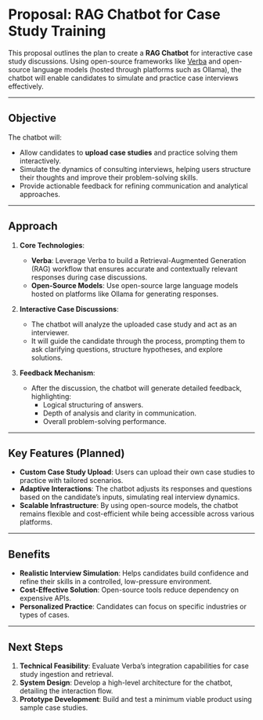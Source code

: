 # Proposal: RAG Chatbot for Case Study Training

This proposal outlines the plan to create a **RAG Chatbot** for interactive case study discussions. Using open-source frameworks like [Verba](https://github.com/weaviate/Verba) and open-source language models (hosted through platforms such as Ollama), the chatbot will enable candidates to simulate and practice case interviews effectively.

---

## Objective

The chatbot will:
- Allow candidates to **upload case studies** and practice solving them interactively.
- Simulate the dynamics of consulting interviews, helping users structure their thoughts and improve their problem-solving skills.
- Provide actionable feedback for refining communication and analytical approaches.

---

## Approach

1. **Core Technologies**:
   - **Verba**: Leverage Verba to build a Retrieval-Augmented Generation (RAG) workflow that ensures accurate and contextually relevant responses during case discussions.
   - **Open-Source Models**: Use open-source large language models hosted on platforms like Ollama for generating responses.

2. **Interactive Case Discussions**:
   - The chatbot will analyze the uploaded case study and act as an interviewer.
   - It will guide the candidate through the process, prompting them to ask clarifying questions, structure hypotheses, and explore solutions.

3. **Feedback Mechanism**:
   - After the discussion, the chatbot will generate detailed feedback, highlighting:
     - Logical structuring of answers.
     - Depth of analysis and clarity in communication.
     - Overall problem-solving performance.

---

## Key Features (Planned)

- **Custom Case Study Upload**: Users can upload their own case studies to practice with tailored scenarios.
- **Adaptive Interactions**: The chatbot adjusts its responses and questions based on the candidate’s inputs, simulating real interview dynamics.
- **Scalable Infrastructure**: By using open-source models, the chatbot remains flexible and cost-efficient while being accessible across various platforms.

---

## Benefits

- **Realistic Interview Simulation**: Helps candidates build confidence and refine their skills in a controlled, low-pressure environment.
- **Cost-Effective Solution**: Open-source tools reduce dependency on expensive APIs.
- **Personalized Practice**: Candidates can focus on specific industries or types of cases.

---

## Next Steps

1. **Technical Feasibility**: Evaluate Verba’s integration capabilities for case study ingestion and retrieval.
2. **System Design**: Develop a high-level architecture for the chatbot, detailing the interaction flow.
3. **Prototype Development**: Build and test a minimum viable product using sample case studies.
